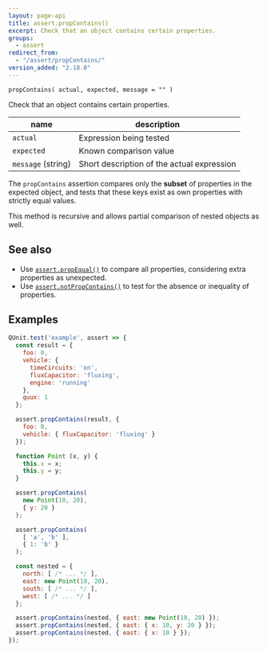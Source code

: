 ```yaml
---
layout: page-api
title: assert.propContains()
excerpt: Check that an object contains certain properties.
groups:
  - assert
redirect_from:
  - "/assert/propContains/"
version_added: "2.18.0"
---
```


`propContains( actual, expected, message = "" )`

Check that an object contains certain properties.

| name | description |
|------|-------------|
| `actual` | Expression being tested |
| `expected` | Known comparison value |
| `message` (string) | Short description of the actual expression |

The `propContains` assertion compares only the **subset** of properties in the expected object,
and tests that these keys exist as own properties with strictly equal values.

This method is recursive and allows partial comparison of nested objects as well.

## See also

* Use [`assert.propEqual()`](./propEqual.md) to compare all properties, considering extra properties as unexpected.
* Use [`assert.notPropContains()`](./notPropContains.md) to test for the absence or inequality of properties.

## Examples

```js
QUnit.test('example', assert => {
  const result = {
    foo: 0,
    vehicle: {
      timeCircuits: 'on',
      fluxCapacitor: 'fluxing',
      engine: 'running'
    },
    quux: 1
  };

  assert.propContains(result, {
    foo: 0,
    vehicle: { fluxCapacitor: 'fluxing' }
  });

  function Point (x, y) {
    this.x = x;
    this.y = y;
  }

  assert.propContains(
    new Point(10, 20),
    { y: 20 }
  );

  assert.propContains(
    [ 'a', 'b' ],
    { 1: 'b' }
  );

  const nested = {
    north: [ /* ... */ ],
    east: new Point(10, 20),
    south: [ /* ... */ ],
    west: [ /* ... */ ]
  };

  assert.propContains(nested, { east: new Point(10, 20) });
  assert.propContains(nested, { east: { x: 10, y: 20 } });
  assert.propContains(nested, { east: { x: 10 } });
});
```
